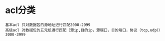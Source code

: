 # acl分类
    基本acl 只对数据包的源地址进行匹配2000-2999
    高级acl 对数据包的五元组进行匹配（源ip,目的ip，源端口，目的端口，协议（tcp,udp））3000-3999

